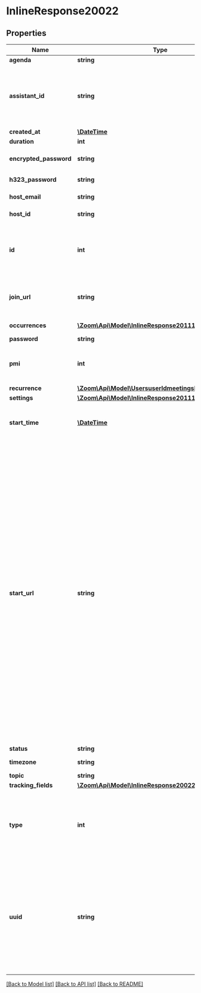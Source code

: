# InlineResponse20022

## Properties
Name | Type | Description | Notes
------------ | ------------- | ------------- | -------------
**agenda** | **string** | Agenda. | [optional] 
**assistant_id** | **string** | Unique identifier of the scheduler who scheduled this meeting on behalf of the host. This field is only returned if you used \&quot;schedule_for\&quot; option in the [Create a Meeting API request](https://marketplace.zoom.us/docs/api-reference/zoom-api/meetings/meetingcreate). | [optional] 
**created_at** | [**\DateTime**](\DateTime.md) | Time of creation. | [optional] 
**duration** | **int** | Meeting duration. | [optional] 
**encrypted_password** | **string** | Encrypted passcode for third party endpoints (H323/SIP). | [optional] 
**h323_password** | **string** | H.323/SIP room system passcode. | [optional] 
**host_email** | **string** | Email address of the meeting host. | [optional] 
**host_id** | **string** | ID of the user who is set as host of meeting. | [optional] 
**id** | **int** | [Meeting ID](https://support.zoom.us/hc/en-us/articles/201362373-What-is-a-Meeting-ID-): Unique identifier of the meeting in \&quot;**long**\&quot; format(represented as int64 data type in JSON), also known as the meeting number. | [optional] 
**join_url** | **string** | URL for participants to join the meeting. This URL should only be shared with users that you would like to invite for the meeting. | [optional] 
**occurrences** | [**\Zoom\Api\Model\InlineResponse20111Occurrences[]**](InlineResponse20111Occurrences.md) | Array of occurrence objects. | [optional] 
**password** | **string** | Meeting passcode. | [optional] 
**pmi** | **int** | Personal Meeting Id. Only used for scheduled meetings and recurring meetings with no fixed time. | [optional] 
**recurrence** | [**\Zoom\Api\Model\UsersuserIdmeetingsRecurrence**](UsersuserIdmeetingsRecurrence.md) |  | [optional] 
**settings** | [**\Zoom\Api\Model\InlineResponse20111Settings**](InlineResponse20111Settings.md) |  | [optional] 
**start_time** | [**\DateTime**](\DateTime.md) | Meeting start time in GMT/UTC. Start time will not be returned if the meeting is an **instant** meeting. | [optional] 
**start_url** | **string** | &lt;br&gt;&lt;aside&gt;The &lt;code&gt;start_url&lt;/code&gt; of a Meeting is a URL using which a host or an alternative host can start the Meeting.   The expiration time for the &lt;code&gt;start_url&lt;/code&gt; field listed in the response of [Create a Meeting API](https://marketplace.zoom.us/docs/api-reference/zoom-api/meetings/meetingcreate) is two hours for all regular users.    For users created using the &lt;code&gt;custCreate&lt;/code&gt; option via the [Create Users](https://marketplace.zoom.us/docs/api-reference/zoom-api/users/usercreate) API, the expiration time of the &lt;code&gt;start_url&lt;/code&gt; field is 90 days.   For security reasons, to retrieve the updated value for the &lt;code&gt;start_url&lt;/code&gt; field programmatically (after the expiry time), you must call the [Retrieve a Meeting API](https://marketplace.zoom.us/docs/api-reference/zoom-api/meetings/meeting) and refer to the value of the &lt;code&gt;start_url&lt;/code&gt; field in the response.&lt;/aside&gt;&lt;br&gt;This URL should only be used by the host of the meeting and **should not be shared with anyone other than the host** of the meeting as anyone with this URL will be able to login to the Zoom Client as the host of the meeting. | [optional] 
**status** | **string** | Meeting status | [optional] 
**timezone** | **string** | Timezone to format the meeting start time on the . | [optional] 
**topic** | **string** | Meeting topic. | [optional] 
**tracking_fields** | [**\Zoom\Api\Model\InlineResponse20022TrackingFields[]**](InlineResponse20022TrackingFields.md) | Tracking fields | [optional] 
**type** | **int** | Meeting Types:&lt;br&gt;&#x60;1&#x60; - Instant meeting.&lt;br&gt;&#x60;2&#x60; - Scheduled meeting.&lt;br&gt;&#x60;3&#x60; - Recurring meeting with no fixed time.&lt;br&gt;&#x60;4&#x60; - PMI Meeting&lt;br&gt; &#x60;8&#x60; - Recurring meeting with a fixed time. | [optional] 
**uuid** | **string** | Unique meeting ID. Each meeting instance will generate its own Meeting UUID (i.e., after a meeting ends, a new UUID will be generated for the next instance of the meeting). You can retrieve a list of UUIDs from past meeting instances using [this API](https://marketplace.zoom.us/docs/api-reference/zoom-api/meetings/pastmeetings) . Please double encode your UUID when using it for API calls if the UUID begins with a &#39;/&#39;or contains &#39;//&#39; in it. | [optional] 

[[Back to Model list]](../README.md#documentation-for-models) [[Back to API list]](../README.md#documentation-for-api-endpoints) [[Back to README]](../README.md)


